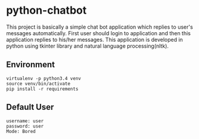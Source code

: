 # python-chatbot
This project is basically a simple chat bot application which replies to user's messages automatically. First user should login to application and then this application replies to his/her messages. This application is developed in python using tkinter library and natural language processing(nltk).

## Environment
~~~
virtualenv -p python3.4 venv 
source venv/bin/activate
pip install -r requirements
~~~

## Default User
~~~
username: user
password: user
Mode: Bored
~~~